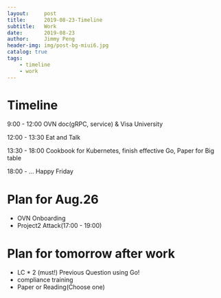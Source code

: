 ```yaml
---
layout:     post
title:      2019-08-23-Timeline
subtitle:   Work
date:       2019-08-23
author:     Jimmy Peng
header-img: img/post-bg-miui6.jpg
catalog: true
tags:
    - timeline
    - work
---
```


# Timeline

9:00 - 12:00 OVN doc(gRPC, service) & Visa University

12:00 - 13:30 Eat and Talk

13:30 - 18:00 Cookbook for Kubernetes, finish effective Go, Paper for Big table

18:00 - ... Happy Friday

# Plan for Aug.26
- OVN Onboarding
- Project2 Attack(17:00 - 19:00)

# Plan for tomorrow after work
- LC * 2 (must!) Previous Question using Go!
- compliance training
- Paper or Reading(Choose one)
